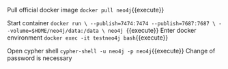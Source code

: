 Pull official docker image
`docker pull neo4j`{{execute}}

Start container
`docker run \
    --publish=7474:7474 --publish=7687:7687 \
    --volume=$HOME/neo4j/data:/data \
    neo4j
`{{execute}}
Enter docker environment
`docker exec -it testneo4j bash`{{execute}}

Open cypher shell
`cypher-shell -u neo4j -p neo4j`{{execute}}
Change of password is necessary


